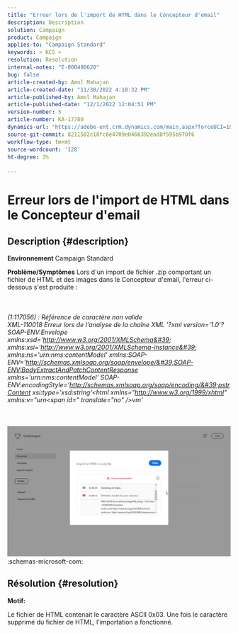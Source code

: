 ```yaml
---
title: "Erreur lors de l'import de HTML dans le Concepteur d'email"
description: Description
solution: Campaign
product: Campaign
applies-to: "Campaign Standard"
keywords: « KCS »
resolution: Resolution
internal-notes: "E-000490620"
bug: false
article-created-by: Amol Mahajan
article-created-date: "11/30/2022 4:10:32 PM"
article-published-by: Amol Mahajan
article-published-date: "12/1/2022 12:04:51 PM"
version-number: 5
article-number: KA-17780
dynamics-url: "https://adobe-ent.crm.dynamics.com/main.aspx?forceUCI=1&pagetype=entityrecord&etn=knowledgearticle&id=3d789c7f-c970-ed11-9561-6045bd006079"
source-git-commit: 8211502c18fc8e4709e0466392ead8f595b970f6
workflow-type: tm+mt
source-wordcount: '128'
ht-degree: 3%

---
```


# Erreur lors de l&#39;import de HTML dans le Concepteur d&#39;email

## Description {#description}

<b>Environnement</b>
Campaign Standard


<b>Problème/Symptômes</b>
Lors d&#39;un import de fichier .zip comportant un fichier de HTML et des images dans le Concepteur d&#39;email, l&#39;erreur ci-dessous s&#39;est produite :
<br><br> <br><br>*(1:117056) : Référence de caractère non valide
<br>XML-110018 Erreur lors de l&#39;analyse de la chaîne XML &#39;?xml version=&#39;1.0&#39;?SOAP-ENV:Envelope xmlns:xsd=&#39;http://www.w3.org/2001/XMLSchema&#39; xmlns:xsi=&#39;http://www.w3.org/2001/XMLSchema-instance&#39; xmlns:ns=&#39;urn:nms:contentModel&#39; xmlns:SOAP-ENV=&#39;http://schemas.xmlsoap.org/soap/envelope/&#39;SOAP-ENV:BodyExtractAndPatchContentResponse xmlns=&#39;urn:nms:contentModel&#39; SOAP-ENV:encodingStyle=&#39;http://schemas.xmlsoap.org/soap/encoding/&#39;pstrContent xsi:type=&#39;xsd:string&#39;&lt;html xmlns=&quot;http://www.w3.org/1999/xhtml&quot; xmlns:v=&quot;urn&lt;span id=&quot; translate=&quot;no&quot; />vm&#39;*<br><br> <br><br>![](assets/___43789c7f-c970-ed11-9561-6045bd006079___.jpeg)<br>:schemas-microsoft-com:

## Résolution {#resolution}


<b>Motif:</b>

Le fichier de HTML contenait le caractère ASCII 0x03. Une fois le caractère supprimé du fichier de HTML, l’importation a fonctionné.
